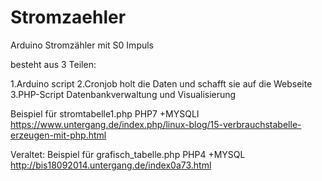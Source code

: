 Stromzaehler
============

Arduino Stromzähler mit S0 Impuls

besteht aus 3 Teilen:

1.Arduino script
2.Cronjob holt die Daten und schafft sie auf die Webseite
3.PHP-Script  Datenbankverwaltung und Visualisierung

Beispiel für stromtabelle1.php PHP7 +MYSQLI
https://www.untergang.de/index.php/linux-blog/15-verbrauchstabelle-erzeugen-mit-php.html

Veraltet:
Beispiel für grafisch_tabelle.php PHP4 +MYSQL
http://bis18092014.untergang.de/index0a73.html

